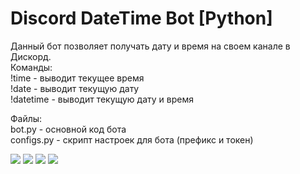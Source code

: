 # Discord DateTime Bot [Python]  
Данный бот позволяет получать дату и время на своем канале в Дискорд.  
Команды:  
!time - выводит текущее время  
!date - выводит текущую дату  
!datetime - выводит текущую дату и время  
  
Файлы:  
bot.py - основной код бота  
configs.py - скрипт настроек для бота (префикс  и токен)  
  
<img src = "https://psv4.userapi.com/c520036/u299960736/docs/d6/1303ab352968/Desktop_20-01-2021_20-47-07-858.png?extra=cDVZGyQbDUyVjfbNwKhLaSAfaXpg76gq8e087aV0i30KHsDhLLKDfYeqrbrrz1xrOKiF3C_W8WOU9xsO3JS2jrXGRdF_Y18nm_srHFuYtYq6XIpxZAcXucR5lzs2f6utAEdfZBAjuRg8zXozEHPvH1wUwg">  
<img src = "https://psv4.userapi.com/c520036/u299960736/docs/d7/313296cf32d6/Desktop_20-01-2021_20-48-22-987.png?extra=7L9X7IkzQ6HUR1NBZ1DfgQykdOeV7jm6fEL4scZ_Rw14YH5dx8gfPdsW-71sQua_8ObBldClhyNPYZmM6FQB_bNcpzZKb-Hv5tL6A4aQeoUuQep1EnvfXb1012X0n0hRuG3PV1d6fGkKXD5RAVcJdGl3fQ">  
<img src = "https://psv4.userapi.com/c520036/u299960736/docs/d47/0c8513d40883/Desktop_20-01-2021_20-49-16-184.png?extra=OQsXOH6UoUO2M1ZhneXc2DU0SuqmA6LKrdcz71ODfzOSaSy4q_V5gx5OMr47wfX3qO3Mu2vS1jAnvBH5EWy7Ztu49WJfXqFepaNfcClOZpgd7nNh6CJMPWBFctKyijACSWH7lKMVpuW5T1W7vCO7YZftjw">  
<img src = "https://psv4.userapi.com/c520036/u299960736/docs/d15/7caa88718a9d/Desktop_20-01-2021_20-50-34-88.png?extra=Lj9Mv1w3k1QcU0wxcX8lAYP02oWIrG3TD17z3XaSM2l9MuJxxx_d5aBvjQc9Bhn37eNF5CsdxLkHW0dSdB3BUlibbxCg77I4uGVbeEkAxi8iCpiNPpJ-vact_34j7DLpi6Glzmr0R3gQ9ets3hT0u8KX0g">
